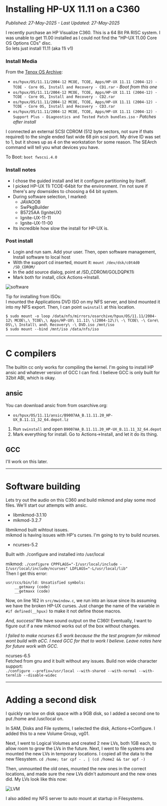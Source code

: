 # Installing HP-UX 11.11 on a C360
*Published: 27-May-2025 - Last Updated: 27-May-2025*

I recently purchase an HP Visualize C360. This is a 64 Bit PA RISC system. I was unable to get 11.00 installed as I could not find the "HP-UX 11.00 Core OS Options CDs" disc.  
So lets just install 11.11 (aka 11i v1)

### Install Media
From the [Tenox OS Archive](http://tenox.pdp-11.ru/):

* `os/hpux/OS/11.11/2004-12 MCOE, TCOE, Apps/HP-UX 11.11 (2004-12) - TCOE - Core OS, Install and Recovery - CD1.rar` - *Boot from this one*
* `os/hpux/OS/11.11/2004-12 MCOE, TCOE, Apps/HP-UX 11.11 (2004-12) - TCOE - Core OS, Install and Recovery - CD2.rar`
* `os/hpux/OS/11.11/2004-12 MCOE, TCOE, Apps/HP-UX 11.11 (2004-12) - TCOE - Core OS, Install and Recovery - CD3.rar`
* `os/hpux/OS/11.11/2004-12 MCOE, TCOE, Apps/HP-UX 11.11 (2004-12) - Support Plus - Diagnostics and Tested Patch bundles.iso` - *Patches after install*

I connected an external SCSI CDROM (512 byte sectors, not sure if thats required) to the single ended fast wide 68 pin scsi port. My drive ID was set to 1, but it shows up as 4 on the workstation for some reason. The SEArch command will tell you what devices you have.

To Boot: `boot fwscsi.4.0`
### Install notes

* I chose the guided install and let it configure partitioning by itself. 
* I picked HP-UX 11i TCOE-64bit for the environment. I'm not sure if there's any downsides to choosing a 64 bit system.
* During software selection, I marked:
    * JAVAOOB
    * SwPkgBuilder
    * B5725AA (IgniteUX)
    * Ignite-UX-11-11
    * Ignite-UX-11-00
* Its incredible how slow the install for HP-UX is.

### Post install

* Login and run sam. Add your user. Then, open software management, Install software to local host
* With the support cd inserted, mount it: `mount /dev/dsk/c0t4d0 /SD_CDROM/`
* In the add source dialog, point at /SD_CDROM/GOLDQPK11i
* Mark both for install, click Actions->Install.

![software](/img/blog/002-software.png)

Tip for installing from ISOs:  
I mounted the Applications DVD ISO on my NFS server, and bind mounted it into my NFS export. Then, I can point `swinstall` at this location.  

    $ sudo mount -o loop /data/nfs/mirrors/osarchive/hpux/OS/11.11/2004-12\ MCOE\,\ TCOE\,\ Apps/HP-UX\ 11.11\ \(2004-12\)\ -\ TCOE\ -\ Core\ OS\,\ Install\ and\ Recovery\ -\ DVD.iso /mnt/iso
    $ sudo mount --bind /mnt/iso /data/nfs/iso

---
# C compilers
The builtin cc only works for compiling the kernel. I'm going to install HP ansic and whatever version of GCC I can find. I believe GCC is only built for 32bit ABI, which is okay.

## ansic
You can download ansic from from osarchive.org:  
* `os/hpux/OS/11.11/ansic/B9007AA_B.11.11.20_HP-UX_B.11.11_32_64.depot.lz`

1. Run `swinstall` and open `B9007AA_B.11.11.20_HP-UX_B.11.11_32_64.depot`
2. Mark everything for install. Go to Actions->Install, and let it do its thing.


## GCC
I'll work on this later.

---
# Software building
Lets try out the audio on this C360 and build mikmod and play some mod files. We'll start our attempts with ansic.

* libmikmod-3.1.10
* mikmod-3.2.7

libmikmod built wihtout issues.  
mikmod is having issues with HP's curses. I'm going to try to build ncurses.

* ncurses-5.2

Built with ./configure and installed into /usr/local

mikmod: `./configure CPPFLAGS="-I/usr/local/include -I/usr/local/include/ncurses" LDFLAGS="-L/usr/local/lib"`  
Then I get this error:  

    usr/ccs/bin/ld: Unsatisfied symbols:
        __getmaxy (code)
        __getmaxx (code)

Now, on line 162 in `src/mwindow.c`, we run into an issue since its assuming we have the broken HP-UX curses. Just change the name of the variable in `#if defined(__hpux)` to make it not define those macros.

*And, success!*  We have sound output on the C360! Eventually, I want to figure out if a new mikmod works out of the box without changes.

*I failed to make ncurses 6.5 work because the the test program for mikmod wont build with aCC. I need GCC for that to work I believe. Leave notes here for future work with GCC.*

ncurses-6.5  
Fetched from gnu and it built without any issues. Build non wide character support:  
`./configure --prefix=/usr/local --with-shared --with-normal --with-termlib --disable-widec`


---
# Adding a second disk
I quickly ran low on disk space with a 9GB disk, so I added a second one to put /home and /usr/local on.

In SAM, Disks and File systems, I selected the disk, Actions->Configure. I added this to a new Volume Group, vg01.

Next, I went to Logical Volumes and created 2 new LVs, both 1GB each, to allow room to grow the LVs in the future.
Next, I went to file systems and mounted the new LVs in temporary locations. I copied all the data to the new filesystem. `cd /home; tar cpf - . | (cd /home2 && tar xpf -)`

Then, unmounted the old ones, mounted the new ones in the correct locations, and made sure the new LVs didn't automount and the new ones did. My LVs look like this now:

![LVM](/img/blog/002-lv.png)

I also added my NFS server to auto mount at startup in Filesystems.